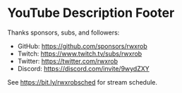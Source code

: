 # YouTube Description Footer

Thanks sponsors, subs, and followers:

* GitHub: https://github.com/sponsors/rwxrob
* Twitch: https://www.twitch.tv/subs/rwxrob
* Twitter: https://twitter.com/rwxrob
* Discord: https://discord.com/invite/9wydZXY

See https://bit.ly/rwxrobsched for stream schedule.
